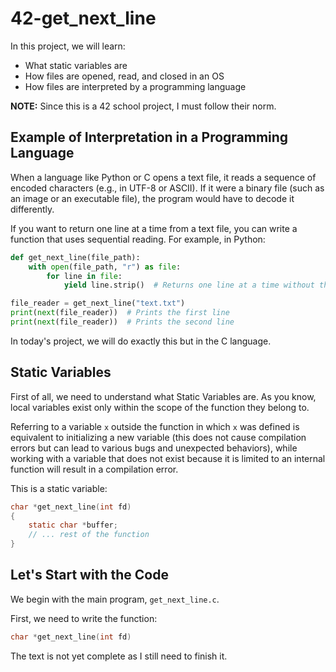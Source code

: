 # 42-get_next_line
In this project, we will learn:

- What static variables are 
- How files are opened, read, and closed in an OS  
- How files are interpreted by a programming language 

**NOTE:** Since this is a 42 school project, I must follow their norm.  

## Example of Interpretation in a Programming Language  

When a language like Python or C opens a text file, it reads a sequence of encoded characters (e.g., in UTF-8 or ASCII). If it were a binary file (such as an image or an executable file), the program would have to decode it differently.  

If you want to return one line at a time from a text file, you can write a function that uses sequential reading. For example, in Python:  

```python
def get_next_line(file_path):
    with open(file_path, "r") as file:
        for line in file:
            yield line.strip()  # Returns one line at a time without the newline character

file_reader = get_next_line("text.txt")
print(next(file_reader))  # Prints the first line  
print(next(file_reader))  # Prints the second line  
```

In today's project, we will do exactly this but in the C language.  

## Static Variables  

First of all, we need to understand what Static Variables are. As you know, local variables exist only within the scope of the function they belong to.  

Referring to a variable `x` outside the function in which `x` was defined is equivalent to initializing a new variable (this does not cause compilation errors but can lead to various bugs and unexpected behaviors), while working with a variable that does not exist because it is limited to an internal function will result in a compilation error.  

This is a static variable:  

```c
char *get_next_line(int fd)
{
    static char *buffer;
    // ... rest of the function
}
```

## Let's Start with the Code  

We begin with the main program, `get_next_line.c`.  

First, we need to write the function:  

```c
char *get_next_line(int fd)
```

The text is not yet complete as I still need to finish it.

